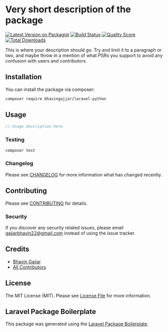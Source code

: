 # Very short description of the package

[![Latest Version on Packagist](https://img.shields.io/packagist/v/bhavingajjar/laravel-python.svg?style=flat-square)](https://packagist.org/packages/bhavingajjar/laravel-python)
[![Build Status](https://img.shields.io/travis/bhavingajjar/laravel-python/master.svg?style=flat-square)](https://travis-ci.org/bhavingajjar/laravel-python)
[![Quality Score](https://img.shields.io/scrutinizer/g/bhavingajjar/laravel-python.svg?style=flat-square)](https://scrutinizer-ci.com/g/bhavingajjar/laravel-python)
[![Total Downloads](https://img.shields.io/packagist/dt/bhavingajjar/laravel-python.svg?style=flat-square)](https://packagist.org/packages/bhavingajjar/laravel-python)

This is where your description should go. Try and limit it to a paragraph or two, and maybe throw in a mention of what PSRs you support to avoid any confusion with users and contributors.

## Installation

You can install the package via composer:

```bash
composer require bhavingajjar/laravel-python
```

## Usage

``` php
// Usage description here
```

### Testing

``` bash
composer test
```

### Changelog

Please see [CHANGELOG](CHANGELOG.md) for more information what has changed recently.

## Contributing

Please see [CONTRIBUTING](CONTRIBUTING.md) for details.

### Security

If you discover any security related issues, please email gajjarbhavin22@gmail.com instead of using the issue tracker.

## Credits

- [Bhavin Gajjar](https://github.com/bhavingajjar)
- [All Contributors](../../contributors)

## License

The MIT License (MIT). Please see [License File](LICENSE.md) for more information.

## Laravel Package Boilerplate

This package was generated using the [Laravel Package Boilerplate](https://laravelpackageboilerplate.com).